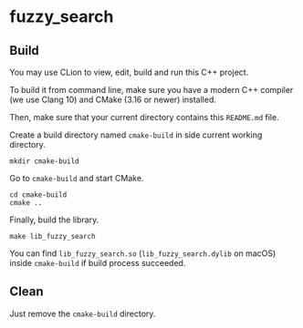 # fuzzy_search

## Build

You may use CLion to view, edit, build and run this C++ project.

To build it from command line, make sure you have a modern C++
compiler (we use Clang 10) and CMake (3.16 or newer) installed.

Then, make sure that your current directory contains this `README.md`
file.

Create a build directory named `cmake-build` in side current
working directory.

```shell script
mkdir cmake-build
```

Go to `cmake-build` and start CMake.

```shell script
cd cmake-build
cmake ..
```

Finally, build the library.

```shell script
make lib_fuzzy_search
```

You can find `lib_fuzzy_search.so` (`lib_fuzzy_search.dylib`
on macOS) inside `cmake-build` if build process succeeded.

## Clean

Just remove the `cmake-build` directory.
